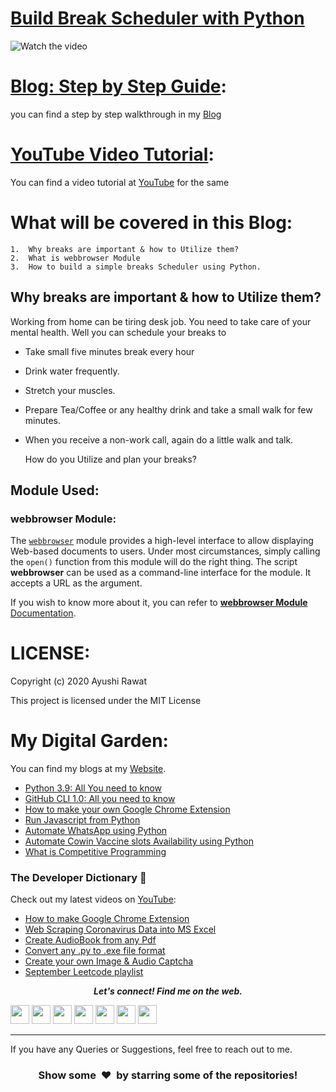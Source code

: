 # [Build Break Scheduler with Python](https://www.youtube.com/watch?v=jAVVtOzQ5ww)

![Watch the video](https://github.com/ayushi7rawat/Youtube-Projects/blob/master/Weather%20Forecast/cover.png)

[Blog: Step by Step Guide](https://ayushirawat.com/forecast-weather-using-python):
==========================
you can find a step by step walkthrough in my [Blog](https://ayushirawat.com/forecast-weather-using-python)

[YouTube Video Tutorial](https://www.youtube.com/watch?v=jAVVtOzQ5ww):
==========================
You can find a video tutorial at [YouTube](https://www.youtube.com/watch?v=jAVVtOzQ5ww) for the same

What will be covered in this Blog:
==========================
```
1.	Why breaks are important & how to Utilize them?
2.	What is webbrowser Module
3.	How to build a simple breaks Scheduler using Python.
```

## Why breaks are important & how to Utilize them?

Working from home can be tiring desk job. You need to take care of your mental health. Well you can schedule your breaks to

- Take small five minutes break every hour

- Drink water frequently.

- Stretch your muscles.

- Prepare Tea/Coffee or any healthy drink and take a small walk for few minutes.

- When you receive a non-work call, again do a little walk and talk.

  How do you Utilize and plan your breaks?

## Module Used:

### webbrowser  Module:

The [`webbrowser`](https://docs.python.org/3/library/webbrowser.html#module-webbrowser) module provides a high-level interface to allow displaying Web-based documents to users. Under most circumstances, simply calling the `open()` function from this module will do the right thing. The script **webbrowser** can be used as a command-line interface for the module. It accepts a URL as the argument. 

If you wish to know more about it, you can refer to [**webbrowser Module** Documentation](https://docs.python.org/3/library/webbrowser.html#module-webbrowser).

LICENSE:
==========================
Copyright (c) 2020 Ayushi Rawat

This project is licensed under the MIT License

My Digital Garden:
==========================
You can find my blogs at my [Website](https://ayushirawat.com).
- [Python 3.9: All You need to know](https://ayushirawat.com/python-39-all-you-need-to-know)
- [GitHub CLI 1.0: All you need to know](https://ayushirawat.com/github-cli-10-all-you-need-to-know)
- [How to make your own Google Chrome Extension](https://ayushirawat.com/how-to-make-your-own-google-chrome-extension-1)
- [Run Javascript from Python](https://ayushirawat.com/run-javascript-from-python)
- [Automate WhatsApp using Python](https://ayushirawat.com/automate-whatsapp-using-python)
- [Automate Cowin Vaccine slots Availability using Python](https://ayushirawat.com/automate-cowin-vaccine-slots-availablity-using-python)
- [What is Competitive Programming](https://ayushirawat.com/what-is-competitive-programming-or-beginners-guide)

### The Developer Dictionary 🌱
Check out my latest videos on [YouTube](https://www.youtube.com/ayushirawat):
- [How to make Google Chrome Extension](https://www.youtube.com/watch?v=ZWbPtPHR4hY)
- [Web Scraping Coronavirus Data into MS Excel](https://www.youtube.com/watch?v=CTRYYz1u7Y8)
- [Create AudioBook from any Pdf](https://www.youtube.com/watch?v=ZWjXbe9DOVA)
- [Convert any .py to .exe file format](https://www.youtube.com/watch?v=R8V9ZeeYFtY)
- [Create your own Image & Audio Captcha](https://www.youtube.com/watch?v=fAFIY_3OaO4&t=2s)
- [September Leetcode playlist](https://www.youtube.com/playlist?list=PLjaO05BrsbIP4_rYhYjB95q-IpxoIXmlm)


 <p align="center">
  <b><i>Let's connect! Find me on the web.</i></b>

[<img height="30" src="https://img.shields.io/badge/twitter-%231DA1F2.svg?&style=for-the-badge&logo=twitter&logoColor=white" />][twitter]
[<img height="30" src = "https://img.shields.io/badge/Youtube-%23E4405F.svg?&style=for-the-badge&logo=Youtube&logoColor=white">][Youtube] 
[<img height="30" src="https://img.shields.io/badge/Hashnode-%230077B5.svg?&style=for-the-badge&logo=Hashnode&logoColor=white" />][Hashnode]
[<img height="30" src = "https://img.shields.io/badge/gmail-c14438?&style=for-the-badge&logo=gmail&logoColor=white">][gmail] 
[<img height="30" src="https://img.shields.io/badge/linkedin-blue.svg?&style=for-the-badge&logo=linkedin&logoColor=white" />][LinkedIn]
[<img height="30" src="https://img.shields.io/badge/-Medium-000000.svg?&style=for-the-badge&logo=Medium&logoColor=white" />][Medium]
[<img height="30" src = "https://img.shields.io/badge/Facebook-036be4.svg?&style=for-the-badge&logo=facebook&logoColor=white">][Facebook]
<br />
<hr />

[twitter]: https://twitter.com/ayushi7rawat
[youtube]: https://youtube.com/ayushirawat
[Hashnode]: https://ayushirawat.com
[gmail]: https://gmail.com
[linkedin]: https://www.linkedin.com/in/ayushi7rawat/
[Medium]: https://medium.com/@ayushi7rawat
[Facebook]: https://www.facebook.com/ayushi7rawat

  
If you have any Queries or Suggestions, feel free to reach out to me.

<h3 align="center">Show some &nbsp;❤️&nbsp; by starring some of the repositories!</h3>

